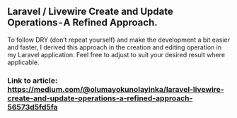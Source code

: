 ## Laravel / Livewire Create and Update Operations - A Refined Approach.

To follow DRY (don’t repeat yourself) and make the development a bit easier and faster, I derived this approach in the creation and editing operation in my Laravel application. Feel free to adjust to suit your desired result where applicable.

### Link to article: https://medium.com/@olumayokunolayinka/laravel-livewire-create-and-update-operations-a-refined-approach-56573d5fd5fa
